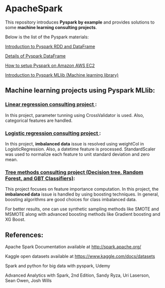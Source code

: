 <h1>ApacheSpark</h1> 

This repository introduces **Pyspark by example** and provides solutions to some **machine learning consulting projects**.

Below is the list of the Pyspark materials:

<a href="pyspark-test.ipynb">Introduction to Pyspark RDD and DataFrame</a>

<a href="dataFrame-basics.ipynb">Details of Pyspark DataFrame</a>

<a href="PySpark-AWS-EC2.ipynb">How to setup Pyspark on Amazon AWS EC2 </a>

<a href="pyspark-MLlib.ipynb"> Introduction to Pyspark MLlib (Machine learning library) </a>

## Machine learning projects using Pyspark MLlib:

### <a href="Linear_Regression_Consulting_Project.ipynb"> Linear regression consulting project </a>:

In this project, parameter tunning using CrossValidator is used. Also, categorical features are handled.

### <a href="Logistic_Regression_Consulting_Project.ipynb"> Logistic regression consulting project </a>:

In this project, **imbalanced data** issue is resolved using weightCol in LogisticRegression. Also, a datetime feature is processed. StandardScaler was used to normalize each feature to unit standard deviation and zero mean.

### <a href="Tree_Methods_Consulting_Project.ipynb"> Tree methods consulting project (Decision tree, Random Forest, and GBT Classifiers)</a>:

This project focuses on feature importance computation. In this project, the **imbalanced data** issue is handled by using boosting techniques. In general, boosting algorithms are good choices for class imbalanced data.

For better results, one can use synthetic sampling methods like SMOTE and MSMOTE along with advanced boosting methods like Gradient boosting and XG Boost.



## References:

Apache Spark Documentation available at http://spark.apache.org/

Kaggle open datasets available at https://www.kaggle.com/docs/datasets

Spark and python for big data with pyspark, Udemy

Advanced Analytics with Spark, 2nd Edition, Sandy Ryza, Uri Laserson, Sean Owen, Josh Wills


